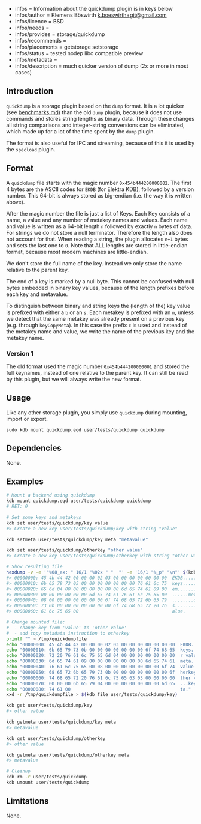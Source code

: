 - infos = Information about the quickdump plugin is in keys below
- infos/author = Klemens Böswirth <k.boeswirth+git@gmail.com>
- infos/licence = BSD
- infos/needs =
- infos/provides = storage/quickdump
- infos/recommends =
- infos/placements = getstorage setstorage
- infos/status = tested nodep libc compatible preview
- infos/metadata =
- infos/description = much quicker version of dump (2x or more in most cases)

## Introduction

`quickdump` is a storage plugin based on the `dump` format. It is a lot quicker (see [benchmarks.md](benchmarks.md)) than the old `dump`
plugin, because it does not use commands and stores string lengths as binary data. Through these changes all string comparisons and
integer-string conversions can be eliminated, which made up for a lot of the time spent by the `dump` plugin.

The format is also useful for IPC and streaming, because of this it is used by the `specload` plugin.

## Format

A `quickdump` file starts with the magic number `0x454b444200000002`. The first 4 bytes are the ASCII codes for `EKDB` (for Elektra KDB),
followed by a version number. This 64-bit is always stored as big-endian (i.e. the way it is written above).

After the magic number the file is just a list of Keys. Each Key consists of a name, a value and any number of metakey names and values.
Each name and value is written as a 64-bit length `n` followed by exactly `n` bytes of data. For strings we do not store a null terminator.
Therefore the length also does not account for that. When reading a string, the plugin allocates `n+1` bytes and sets the last one to `0`.
Note that ALL lengths are stored in little-endian format, because most modern machines are little-endian.

We don't store the full name of the key. Instead we only store the name relative to the parent key.

The end of a key is marked by a null byte. This cannot be confused with null bytes embedded in binary key values, because of the length
prefixes before each key and metavalue.

To distinguish between binary and string keys the (length of the) key value is prefixed with either a `b` or an `s`. Each metakey is
prefixed with an `m`, unless we detect that the same metakey was already present on a previous key (e.g. through `keyCopyMeta`). In this
case the prefix `c` is used and instead of the metakey name and value, we write the name of the previous key and the metakey name.

### Version 1

The old format used the magic number `0x454b444200000001` and stored the full keynames, instead of one relative to the parent key. It can
still be read by this plugin, but we will always write the new format.

## Usage

Like any other storage plugin, you simply use `quickdump` during mounting, import or export.

```
sudo kdb mount quickdump.eqd user/tests/quickdump quickdump
```

## Dependencies

None.

## Examples

```sh
# Mount a backend using quickdump
kdb mount quickdump.eqd user/tests/quickdump quickdump
# RET: 0

# Set some keys and metakeys
kdb set user/tests/quickdump/key value
#> Create a new key user/tests/quickdump/key with string "value"

kdb setmeta user/tests/quickdump/key meta "metavalue"

kdb set user/tests/quickdump/otherkey "other value"
#> Create a new key user/tests/quickdump/otherkey with string "other value"

# Show resulting file
hexdump -v -e '"%08_ax: " 16/1 "%02x " "  "' -e '16/1 "%_p" "\n"' $(kdb file user/tests/quickdump/key)
#> 00000000: 45 4b 44 42 00 00 00 02 03 00 00 00 00 00 00 00  EKDB............
#> 00000010: 6b 65 79 73 05 00 00 00 00 00 00 00 76 61 6c 75  keys........valu
#> 00000020: 65 6d 04 00 00 00 00 00 00 00 6d 65 74 61 09 00  em........meta..
#> 00000030: 00 00 00 00 00 00 6d 65 74 61 76 61 6c 75 65 00  ......metavalue.
#> 00000040: 08 00 00 00 00 00 00 00 6f 74 68 65 72 6b 65 79  ........otherkey
#> 00000050: 73 0b 00 00 00 00 00 00 00 6f 74 68 65 72 20 76  s........other v
#> 00000060: 61 6c 75 65 00                                   alue.

# Change mounted file:
#  - change key from 'value' to 'other value'
#  - add copy metadata instruction to otherkey
printf "" > /tmp/quickdumpfile
echo "00000000: 45 4b 44 42 00 00 00 02 03 00 00 00 00 00 00 00  EKDB............" >> /tmp/quickdumpfile
echo "00000010: 6b 65 79 73 0b 00 00 00 00 00 00 00 6f 74 68 65  keys........othe" >> /tmp/quickdumpfile
echo "00000020: 72 20 76 61 6c 75 65 6d 04 00 00 00 00 00 00 00  r valuem........" >> /tmp/quickdumpfile
echo "00000030: 6d 65 74 61 09 00 00 00 00 00 00 00 6d 65 74 61  meta........meta" >> /tmp/quickdumpfile
echo "00000040: 76 61 6c 75 65 00 08 00 00 00 00 00 00 00 6f 74  value.........ot" >> /tmp/quickdumpfile
echo "00000050: 68 65 72 6b 65 79 73 0b 00 00 00 00 00 00 00 6f  herkeys........o" >> /tmp/quickdumpfile
echo "00000060: 74 68 65 72 20 76 61 6c 75 65 63 03 00 00 00 00  ther valuec....." >> /tmp/quickdumpfile
echo "00000070: 00 00 00 6b 65 79 04 00 00 00 00 00 00 00 6d 65  ...key........me" >> /tmp/quickdumpfile
echo "00000080: 74 61 00                                         ta."              >> /tmp/quickdumpfile
xxd -r /tmp/quickdumpfile > $(kdb file user/tests/quickdump/key)

kdb get user/tests/quickdump/key
#> other value

kdb getmeta user/tests/quickdump/key meta
#> metavalue

kdb get user/tests/quickdump/otherkey
#> other value

kdb getmeta user/tests/quickdump/otherkey meta
#> metavalue

# Cleanup
kdb rm -r user/tests/quickdump
kdb umount user/tests/quickdump
```

## Limitations

None.
